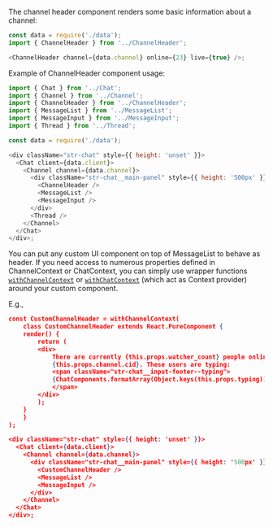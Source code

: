 The channel header component renders some basic information about a channel:

```js
const data = require('./data');
import { ChannelHeader } from '../ChannelHeader';

<ChannelHeader channel={data.channel} online={23} live={true} />;
```

Example of ChannelHeader component usage:

```js
import { Chat } from '../Chat';
import { Channel } from '../Channel';
import { ChannelHeader } from '../ChannelHeader';
import { MessageList } from '../MessageList';
import { MessageInput } from '../MessageInput';
import { Thread } from '../Thread';

const data = require('./data');

<div className="str-chat" style={{ height: 'unset' }}>
  <Chat client={data.client}>
    <Channel channel={data.channel}>
      <div className="str-chat__main-panel" style={{ height: '500px' }}>
        <ChannelHeader />
        <MessageList />
        <MessageInput />
      </div>
      <Thread />
    </Channel>
  </Chat>
</div>;
```

You can put any custom UI component on top of MessageList to behave as header.
If you need access to numerous properties defined in ChannelContext or ChatContext, you can simply use wrapper functions [`withChannelContext`](#withchannelcontext) or [`withChatContext`](withchatcontext) (which act as Context provider)
around your custom component.

E.g.,

```json
const CustomChannelHeader = withChannelContext(
    class CustomChannelHeader extends React.PureComponent {
    render() {
        return (
        <div>
            There are currently {this.props.watcher_count} people online in channel
            {this.props.channel.cid}. These users are typing:
            <span className="str-chat__input-footer--typing">
            {ChatComponents.formatArray(Object.keys(this.props.typing))}
            </span>
        </div>
        );
    }
    }
);

<div className="str-chat" style={{ height: 'unset' }}>
  <Chat client={data.client}>
    <Channel channel={data.channel}>
      <div className="str-chat__main-panel" style={{ height: '500px' }}>
        <CustomChannelHeader />
        <MessageList />
        <MessageInput />
      </div>
    </Channel>
  </Chat>
</div>;
```

